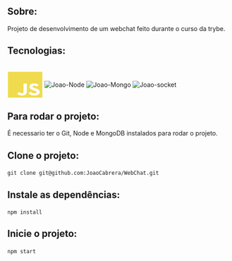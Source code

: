 ## Sobre:

Projeto de desenvolvimento de um webchat feito durante o curso da trybe.

## Tecnologias:

<div style="display: inline_block"><br>
   <img align="center" alt="Joao-Js" height="60" width="80" src="https://raw.githubusercontent.com/devicons/devicon/master/icons/javascript/javascript-plain.svg">
   <img align="center" alt="Joao-Node" height="60" width="80" src="https://cdn.jsdelivr.net/gh/devicons/devicon/icons/nodejs/nodejs-plain-wordmark.svg">
   <img align="center" alt="Joao-Mongo" height="60" width="80" src="https://cdn.jsdelivr.net/gh/devicons/devicon/icons/mongodb/mongodb-original-wordmark.svg">
   <img align="center" alt="Joao-socket" height="60" width="80" src="https://cdn.jsdelivr.net/gh/devicons/devicon/icons/socketio/socketio-original-wordmark.svg">
</div>

## Para rodar o projeto:

É necessario ter o Git, Node e MongoDB instalados para rodar o projeto.

## Clone o projeto:

`git clone git@github.com:JoaoCabrera/WebChat.git`

## Instale as dependências:

`npm install`

## Inicie o projeto:

`npm start`
